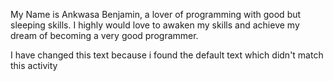 My Name is Ankwasa Benjamin, a lover of programming with good but sleeping skills. I highly would love to awaken my skills and achieve my dream of becoming a very good programmer.

I have changed this text because i found the default text which didn't match this activity
